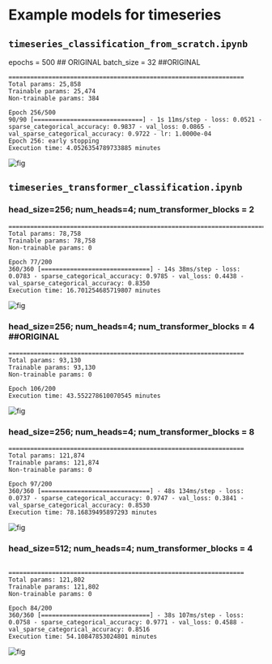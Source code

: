 # Example models for timeseries 

## `timeseries_classification_from_scratch.ipynb`

epochs = 500 ## ORIGINAL
batch_size = 32 ##ORIGINAL


```
=================================================================
Total params: 25,858
Trainable params: 25,474
Non-trainable params: 384
```

```
Epoch 256/500
90/90 [==============================] - 1s 11ms/step - loss: 0.0521 - sparse_categorical_accuracy: 0.9837 - val_loss: 0.0865 - val_sparse_categorical_accuracy: 0.9722 - lr: 1.0000e-04
Epoch 256: early stopping
Execution time: 4.0526354789733885 minutes 
```

![fig](Screenshot%20from%202023-10-10%2002-20-17.png)


## `timeseries_transformer_classification.ipynb`

### head_size=256; num_heads=4; num_transformer_blocks = 2
```
==================================================================================================
Total params: 78,758
Trainable params: 78,758
Non-trainable params: 0
```

```
Epoch 77/200
360/360 [==============================] - 14s 38ms/step - loss: 0.0783 - sparse_categorical_accuracy: 0.9785 - val_loss: 0.4438 - val_sparse_categorical_accuracy: 0.8350
Execution time: 16.701254685719807 minutes 
```

![fig](Screenshot%20from%202023-10-10%2002-53-14.png)


### head_size=256; num_heads=4; num_transformer_blocks = 4 ##ORIGINAL

```
=================================================================
Total params: 93,130
Trainable params: 93,130
Non-trainable params: 0
```

```
Epoch 106/200
Execution time: 43.552278610070545 minutes 
```

![fig](Screenshot%20from%202023-10-10%2001-54-35.png)


### head_size=256; num_heads=4; num_transformer_blocks = 8

```
=================================================================
Total params: 121,874
Trainable params: 121,874
Non-trainable params: 0
```

```
Epoch 97/200
360/360 [==============================] - 48s 134ms/step - loss: 0.0737 - sparse_categorical_accuracy: 0.9747 - val_loss: 0.3841 - val_sparse_categorical_accuracy: 0.8530
Execution time: 78.16839495897293 minutes 
```

![fig](Screenshot%20from%202023-10-10%2001-54-43.png)


### head_size=512; num_heads=4; num_transformer_blocks = 4
```

=================================================================
Total params: 121,802
Trainable params: 121,802
Non-trainable params: 0
```

```
Epoch 84/200
360/360 [==============================] - 38s 107ms/step - loss: 0.0758 - sparse_categorical_accuracy: 0.9771 - val_loss: 0.4588 - val_sparse_categorical_accuracy: 0.8516
Execution time: 54.10847853024801 minutes 
```

![fig](Screenshot%20from%202023-10-10%2001-54-57.png)

